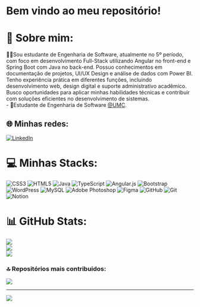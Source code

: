 # Bem vindo ao meu repositório!


# 💫 Sobre mim:
👨‍💻Sou estudante de Engenharia de Software, atualmente no 5º período, com foco em desenvolvimento Full-Stack utilizando Angular no front-end e Spring Boot com Java no back-end. Possuo conhecimentos em documentação de projetos, UI/UX Design e análise de dados com Power BI. Tenho experiência prática em diferentes funções, incluindo desenvolvimento web, design digital e suporte administrativo acadêmico. Busco oportunidades para aplicar minhas habilidades técnicas e contribuir com soluções eficientes no desenvolvimento de sistemas.<br>- 📘Estudante de Engenharia de Software [@UMC](https://www.umc.br/).


## 🌐 Minhas redes:
[![LinkedIn](https://img.shields.io/badge/LinkedIn-%230077B5.svg?logo=linkedin&logoColor=white)](https://linkedin.com/in/www.linkedin.com/in/murilo-novaes-de-oliveira-27a3191a2) 

# 💻 Minhas Stacks:
![CSS3](https://img.shields.io/badge/css3-%231572B6.svg?style=for-the-badge&logo=css3&logoColor=white) ![HTML5](https://img.shields.io/badge/html5-%23E34F26.svg?style=for-the-badge&logo=html5&logoColor=white) ![Java](https://img.shields.io/badge/java-%23ED8B00.svg?style=for-the-badge&logo=openjdk&logoColor=white) ![TypeScript](https://img.shields.io/badge/typescript-%23323330.svg?style=for-the-badge&logo=javascript&logoColor=%23F7DF1E) ![Angular.js](https://img.shields.io/badge/angular.js-%23E23237.svg?style=for-the-badge&logo=angularjs&logoColor=white) ![Bootstrap](https://img.shields.io/badge/bootstrap-%238511FA.svg?style=for-the-badge&logo=bootstrap&logoColor=white) ![WordPress](https://img.shields.io/badge/WordPress-%23117AC9.svg?style=for-the-badge&logo=WordPress&logoColor=white) ![MySQL](https://img.shields.io/badge/mysql-4479A1.svg?style=for-the-badge&logo=mysql&logoColor=white) ![Adobe Photoshop](https://img.shields.io/badge/adobe%20photoshop-%2331A8FF.svg?style=for-the-badge&logo=adobe%20photoshop&logoColor=white) ![Figma](https://img.shields.io/badge/figma-%23F24E1E.svg?style=for-the-badge&logo=figma&logoColor=white) ![GitHub](https://img.shields.io/badge/github-%23121011.svg?style=for-the-badge&logo=github&logoColor=white) ![Git](https://img.shields.io/badge/git-%23F05033.svg?style=for-the-badge&logo=git&logoColor=white) ![Notion](https://img.shields.io/badge/Notion-%23000000.svg?style=for-the-badge&logo=notion&logoColor=white)
# 📊 GitHub Stats:
![](https://github-readme-stats.vercel.app/api?username=MuriloN0&theme=tokyonight&hide_border=false&include_all_commits=false&count_private=false)<br/>
![](https://github-readme-streak-stats.herokuapp.com/?user=MuriloN0&theme=tokyonight&hide_border=false)<br/>
![](https://github-readme-stats.vercel.app/api/top-langs/?username=MuriloN0&theme=tokyonight&hide_border=false&include_all_commits=false&count_private=false&layout=compact)

### 🔝 Repositórios mais contribuidos:
![](https://github-contributor-stats.vercel.app/api?username=MuriloN0&limit=5&theme=shadow_blue&combine_all_yearly_contributions=true)

---
[![](https://visitcount.itsvg.in/api?id=MuriloN0&icon=0&color=1)](https://visitcount.itsvg.in)

<!-- Proudly created with GPRM ( https://gprm.itsvg.in ) -->
<!---
MuriloN0/MuriloN0 is a ✨ special ✨ repository because its `README.md` (this file) appears on your GitHub profile.
You can click the Preview link to take a look at your changes.
--->
